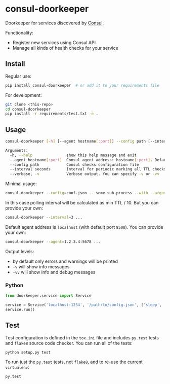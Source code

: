 # consul-doorkeeper

Doorkeeper for services discovered by [Consul](https://www.consul.io/).

Functionality:

* Register new services using Consul API
* Manage all kinds of health checks for your service

## Install

Regular use:

```sh
pip install consul-doorkeeper  # or add it to your requirements file
```

For development:

```sh
git clone <this-repo>
cd consul-doorkeeper
pip install -r requirements/test.txt -e .
```

## Usage

```sh
consul-doorkeeper [-h] [--agent hostname[:port]] --config path [--interval seconds] [--verbose] -- command [arguments]

Arguments:
  -h, --help               show this help message and exit
  --agent hostname[:port]  Consul agent address: hostname[:port]. Default: localhost (default port is 8500)
  --config path            Consul checks configuration file
  --interval seconds       Interval for periodic marking all TTL checks as passed (should be less than min TTL)
  --verbose, -v            Verbose output. You can specify -v or -vv
```

Minimal usage:

```sh
consul-doorkeeper --config=conf.json -- some-sub-process --with --arguments
```

In this case polling interval will be calculated as min TTL / 10. But you can provide your own:

```sh
consul-doorkeeper --interval=3 ...
```

Default agent address is `localhost` (with default port `8500`). You can provide your own:

```sh
consul-doorkeeper --agent=1.2.3.4:5678 ...
```
Output levels:

* by default only errors and warnings will be printed
* `-v` will show info messages
* `-vv` will show info and debug messages

### Python

```py
from doorkeeper.service import Service

service = Service('localhost:1234', '/path/to/config.json', ['sleep', '5'], 0.5)
service.run()
```

## Test

Test configuration is defined in the `tox.ini` file and includes `py.test` tests
and `flake8` source code checker. You can run all of the tests:

```
python setup.py test
```

To run just the `py.test` tests, not `flake8`, and to re-use the current `virtualenv`:

```sh
py.test
```

